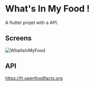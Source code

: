 # What's In My Food !

A flutter projet with a API.

## Screens

![WhatIsInMyFood](https://user-images.githubusercontent.com/58983575/163049911-e3a5635d-ffce-4748-a1ee-faa936a3d8f8.png)

## API

https://fr.openfoodfacts.org

